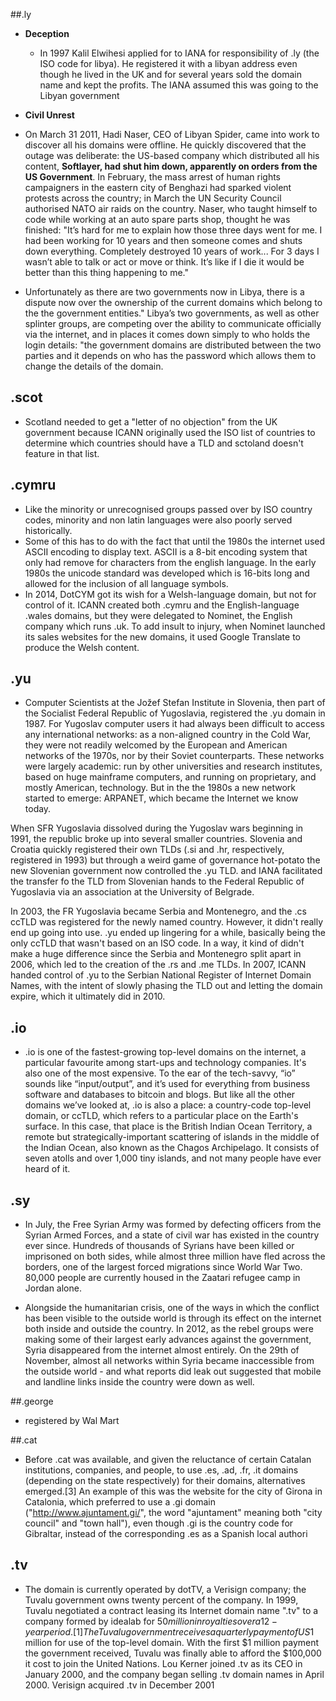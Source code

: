 
##.ly
 -	**Deception**
 	- In 1997 Kalil Elwihesi applied for to IANA for responsibility of .ly (the ISO code for libya). He registered it with a libyan address even though he lived in the UK and for several years sold the domain name and kept the profits. The IANA assumed this was going to the Libyan government

 - **Civil Unrest**
  - On March 31 2011, Hadi Naser, CEO of Libyan Spider, came into work to discover all his domains were offline. He quickly discovered that the outage was deliberate: the US-based company which distributed all his content, **Softlayer, had shut him down, apparently on orders from the US Government**. In February, the mass arrest of human rights campaigners in the eastern city of Benghazi had sparked violent protests across the country; in March the UN Security Council authorised NATO air raids on the country. Naser, who taught himself to code while working at an auto spare parts shop, thought he was finished: "It’s hard for me to explain how those three days went for me. I had been working for 10 years and then someone comes and shuts down everything. Completely destroyed 10 years of work... For 3 days I wasn’t able to talk or act or move or think. It’s like if I die it would be better than this thing happening to me."
 - Unfortunately as there are two governments now in Libya, there is a dispute now over the ownership of the current domains which belong to the the government entities." Libya’s two governments, as well as other splinter groups, are competing over the ability to communicate officially via the internet, and in places it comes down simply to who holds the login details: "the government domains are distributed between the two parties and it depends on who has the password which allows them to change the details of the domain.

## .scot
 - 	Scotland needed to get a "letter of no objection" from the UK government because ICANN originally used the ISO list of countries to determine which countries should have a TLD and sctoland doesn't feature in that list.
 
## .cymru
 - Like the minority or unrecognised groups passed over by ISO country codes, minority and non latin languages were also poorly served historically. 
 - Some of this has to do with the fact that until the 1980s the internet used ASCII encoding to display text. ASCII is a 8-bit encoding system that only had remove for characters from the english language. In the early 1980s the unicode standard was developed which is 16-bits long and allowed for the inclusion of all language symbols.
 - In 2014, DotCYM got its wish for a Welsh-language domain, but not for control of it. ICANN created both .cymru and the English-language .wales domains, but they were delegated to Nominet, the English company which runs .uk. To add insult to injury, when Nominet launched its sales websites for the new domains, it used Google Translate to produce the Welsh content.
  
## .yu
 
  - Computer Scientists at the Jožef Stefan Institute in Slovenia, then part of the Socialist Federal Republic of Yugoslavia, registered the .yu domain in 1987. For Yugoslav computer users it had always been difficult to access any international networks: as a non-aligned country in the Cold War, they were not readily welcomed by the European and American networks of the 1970s, nor by their Soviet counterparts. These networks were largely academic: run by other universities and research institutes, based on huge mainframe computers, and running on proprietary, and mostly American, technology. But in the the 1980s a new network started to emerge: ARPANET, which became the Internet we know today.
  
  When SFR Yugoslavia dissolved during the Yugoslav wars beginning in 1991, the republic broke up into several smaller countries. Slovenia and Croatia quickly registered their own TLDs (.si and .hr, respectively, registered in 1993) but through a weird game of governance hot-potato the new Slovenian government now controlled the .yu TLD. and IANA facilitated the transfer fo the TLD from Slovenian hands to the Federal Republic of Yugoslavia via an association at the University of Belgrade. 

  In 2003, the FR Yugoslavia became Serbia and Montenegro, and the .cs ccTLD was registered for the newly named country. However, it didn't really end up going into use. .yu ended up lingering for a while, basically being the only ccTLD that wasn't based on an ISO code. In a way, it kind of didn't make a huge difference since the Serbia and Montenegro split apart in 2006, which led to the creation of the .rs and .me TLDs. In 2007, ICANN handed control of .yu to the Serbian National Register of Internet Domain Names, with the intent of slowly phasing the TLD out and letting the domain expire, which it ultimately did in 2010.  
  
## .io
  - .io is one of the fastest-growing top-level domains on the internet, a particular favourite among start-ups and technology companies. It's also one of the most expensive. To the ear of the tech-savvy, “io” sounds like “input/output”, and it’s used for everything from business software and databases to bitcoin and blogs. But like all the other domains we’ve looked at, .io is also a place: a country-code top-level domain, or ccTLD, which refers to a particular place on the Earth's surface. In this case, that place is the British Indian Ocean Territory, a remote but strategically-important scattering of islands in the middle of the Indian Ocean, also known as the Chagos Archipelago. It consists of seven atolls and over 1,000 tiny islands, and not many people have ever heard of it.

## .sy
 - In July, the Free Syrian Army was formed by defecting officers from the Syrian Armed Forces, and a state of civil war has existed in the country ever since. Hundreds of thousands of Syrians have been killed or imprisoned on both sides, while almost three million have fled across the borders, one of the largest forced migrations since World War Two. 80,000 people are currently housed in the Zaatari refugee camp in Jordan alone.

 - Alongside the humanitarian crisis, one of the ways in which the conflict has been visible to the outside world is through its effect on the internet both inside and outside the country. In 2012, as the rebel groups were making some of their largest early advances against the government, Syria disappeared from the internet almost entirely. On the 29th of November, almost all networks within Syria became inaccessible from the outside world - and what reports did leak out suggested that mobile and landline links inside the country were down as well.


##.george
 - registered by Wal Mart

##.cat

 - Before .cat was available, and given the reluctance of certain Catalan institutions, companies, and people, to use .es, .ad, .fr, .it domains (depending on the state respectively) for their domains, alternatives emerged.[3] An example of this was the website for the city of Girona in Catalonia, which preferred to use a .gi domain ("http://www.ajuntament.gi/", the word "ajuntament" meaning both "city council" and "town hall"), even though .gi is the country code for Gibraltar, instead of the corresponding .es as a Spanish local authori


## .tv
 - The domain is currently operated by dotTV, a Verisign company; the Tuvalu government owns twenty percent of the company. In 1999, Tuvalu negotiated a contract leasing its Internet domain name ".tv" to a company formed by idealab for $50 million in royalties over a 12-year period.[1] The Tuvalu government receives a quarterly payment of US$1 million for use of the top-level domain. With the first $1 million payment the government received, Tuvalu was finally able to afford the $100,000 it cost to join the United Nations. Lou Kerner joined .tv as its CEO in January 2000, and the company began selling .tv domain names in April 2000. Verisign acquired .tv in December 2001